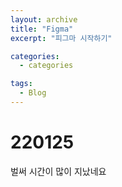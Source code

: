 ```yaml
---
layout: archive
title: "Figma"
excerpt: "피그마 시작하기"

categories:
  - categories

tags:
  - Blog
---
```


<!-- 파일의 제목이 SubURL이 됩니다. -->

# 220125

벌써 시간이 많이 지났네요
